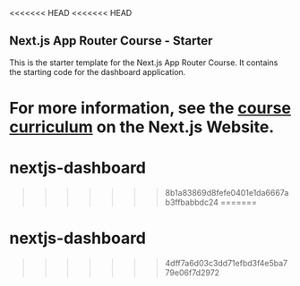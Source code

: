 <<<<<<< HEAD
<<<<<<< HEAD
## Next.js App Router Course - Starter

This is the starter template for the Next.js App Router Course. It contains the starting code for the dashboard application.

For more information, see the [course curriculum](https://nextjs.org/learn) on the Next.js Website.
=======
# nextjs-dashboard
>>>>>>> 8b1a83869d8fefe0401e1da6667ab3ffbabbdc24
=======
# nextjs-dashboard
>>>>>>> 4dff7a6d03c3dd71efbd3f4e5ba779e06f7d2972
